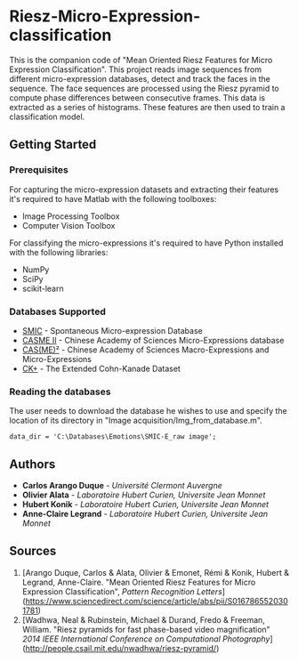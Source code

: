 # Riesz-Micro-Expression-classification
This is the companion code of "Mean Oriented Riesz Features for Micro Expression Classification". This project reads image sequences from different micro-expression databases, detect and track the faces in the sequence. The face sequences are processed using the Riesz pyramid to compute phase differences between consecutive frames. This data is extracted as a series of histograms. These features are then used to train a classification model. 

## Getting Started

### Prerequisites

For capturing the micro-expression datasets and extracting their features it's required to have Matlab with the following toolboxes:
- Image Processing Toolbox
- Computer Vision Toolbox

For classifying the micro-expressions it's required to have Python installed with the following libraries:
- NumPy
- SciPy
- scikit-learn

### Databases Supported

* [SMIC](https://www.oulu.fi/cmvs/node/41319) - Spontaneous Micro-expression Database
* [CASME II](http://fu.psych.ac.cn/CASME/casme2-en.php) - Chinese Academy of Sciences Micro-Expressions database
* [CAS(ME)²](http://fu.psych.ac.cn/CASME/casme2-en.php) - Chinese Academy of Sciences Macro-Expressions and Micro-Expressions
* [CK+](http://fu.psych.ac.cn/CASME/casme2-en.php) - The Extended Cohn-Kanade Dataset

### Reading the databases
The user needs to download the database he wishes to use and specify the location of its directory in "Image acquisition/Img_from_database.m".
```
data_dir = 'C:\Databases\Emotions\SMIC-E_raw image';
```

## Authors

- __Carlos Arango Duque__ - *Université Clermont Auvergne*
- **Olivier Alata** - *Laboratoire Hubert Curien, Universite Jean Monnet*
- **Hubert Konik** - *Laboratoire Hubert Curien, Universite Jean Monnet*
- **Anne-Claire Legrand** - *Laboratoire Hubert Curien, Universite Jean Monnet*

## Sources
1. [Arango Duque, Carlos & Alata, Olivier & Emonet, Rémi & Konik, Hubert & Legrand, Anne-Claire. "Mean Oriented Riesz Features for Micro Expression Classification",
*Pattern Recognition Letters*] (https://www.sciencedirect.com/science/article/abs/pii/S0167865520301781)
2. [Wadhwa, Neal & Rubinstein, Michael & Durand, Fredo & Freeman, William. "Riesz pyramids for fast phase-based video magnification" *2014 IEEE International Conference on Computational Photography*] (http://people.csail.mit.edu/nwadhwa/riesz-pyramid/)
